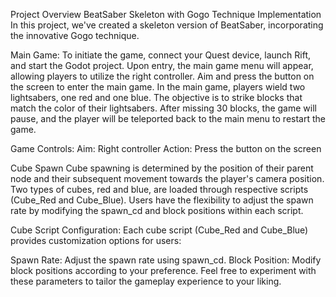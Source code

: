 Project Overview
BeatSaber Skeleton with Gogo Technique Implementation
In this project, we've created a skeleton version of BeatSaber, incorporating the innovative Gogo technique.

Main Game:
To initiate the game, connect your Quest device, launch Rift, and start the Godot project. Upon entry, the main game menu will appear, allowing players to utilize the right controller. Aim and press the button on the screen to enter the main game. In the main game, players wield two lightsabers, one red and one blue. The objective is to strike blocks that match the color of their lightsabers. After missing 30 blocks, the game will pause, and the player will be teleported back to the main menu to restart the game.

Game Controls:
Aim: Right controller
Action: Press the button on the screen

Cube Spawn
Cube spawning is determined by the position of their parent node and their subsequent movement towards the player's camera position. Two types of cubes, red and blue, are loaded through respective scripts (Cube_Red and Cube_Blue). Users have the flexibility to adjust the spawn rate by modifying the spawn_cd and block positions within each script.

Cube Script Configuration:
Each cube script (Cube_Red and Cube_Blue) provides customization options for users:

Spawn Rate: Adjust the spawn rate using spawn_cd.
Block Position: Modify block positions according to your preference.
Feel free to experiment with these parameters to tailor the gameplay experience to your liking.
